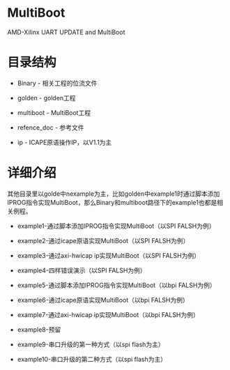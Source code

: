 # MultiBoot
AMD-Xilinx UART UPDATE and MultiBoot

# 目录结构

- Binary - 相关工程的位流文件

- golden - golden工程

- multiboot - MultiBoot工程

- refence_doc - 参考文件

- ip - ICAPE原语操作IP，以V1.1为主

# 详细介绍

其他目录里以golde中nexample为主，比如golden中example1时通过脚本添加IPROG指令实现MultiBoot，那么Binary和multiboot路径下的example1也都是相关例程。

- example1-通过脚本添加IPROG指令实现MultiBoot（以SPI FALSH为例）
  
- example2-通过icape原语实现MultiBoot（以SPI FALSH为例）
  
- example3-通过axi-hwicap ip实现MultiBoot（以SPI FALSH为例）
  
- example4-四样错误演示（以SPI FALSH为例）
  
- example5-通过脚本添加IPROG指令实现MultiBoot（以bpi FALSH为例）
  
- example6-通过icape原语实现MultiBoot（以bpi FALSH为例）
  
- example7-通过axi-hwicap ip实现MultiBoot（以bpi FALSH为例）

- example8-预留

- example9-串口升级的第一种方式（以spi flash为主）

- example10-串口升级的第二种方式（以spi flash为主）
